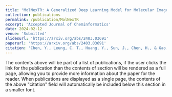 ```yaml
---
title: "MolNexTR: A Generalized Deep Learning Model for Molecular Image Recognition"
collection: publications
permalink: /publication/MolNexTR
excerpt: 'Accepted Journal of Cheminformatics'
date: 2024-02-12
venue: 'Submitted'
slidesurl: 'https://arxiv.org/abs/2403.03691'
paperurl: 'https://arxiv.org/abs/2403.03691'
citation: 'Chen, Y., Leung, C. T., Huang, Y., Sun, J., Chen, H., & Gao, H. (2024). MolNexTR: A Generalized Deep Learning Model for Molecular Image Recognition. arXiv preprint arXiv:2403.03691.'
---
```


The contents above will be part of a list of publications, if the user clicks the link for the publication than the contents of section will be rendered as a full page, allowing you to provide more information about the paper for the reader. When publications are displayed as a single page, the contents of the above "citation" field will automatically be included below this section in a smaller font.
